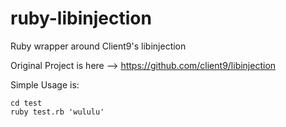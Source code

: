 # ruby-libinjection
Ruby wrapper around Client9's libinjection

Original Project is here --> https://github.com/client9/libinjection

Simple Usage is:

```
cd test
ruby test.rb 'wululu'
```
